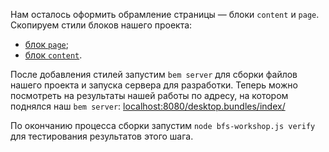 Нам осталось оформить обрамление страницы — блоки `content` и `page`. Скопируем стили блоков нашего проекта:

 * [блок `page`](https://github.com/bem/sssr/blob/master/desktop.blocks/page/page.css);
 * [блок `content`](https://github.com/bem/sssr/blob/master/desktop.blocks/content/content.css).

После добавления стилей запустим `bem server` для сборки файлов нашего проекта и запуска сервера для разработки. Теперь можно посмотреть на результаты нашей работы по адресу, на котором поднялся наш `bem server`: [localhost:8080/desktop.bundles/index/](http://localhost:8080/desktop.bundles/index/)

По окончанию процесса сборки запустим `node bfs-workshop.js verify` для тестирования результатов этого шага.

